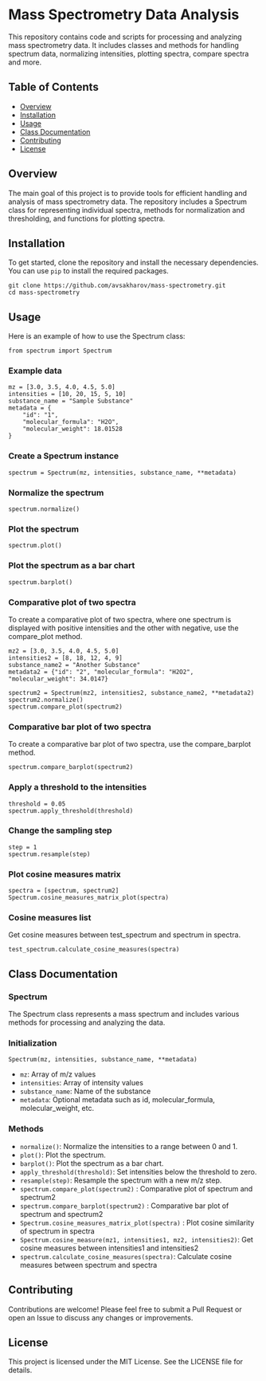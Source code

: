 # Mass Spectrometry Data Analysis

This repository contains code and scripts for processing and analyzing mass spectrometry data. It includes classes and methods for handling spectrum data, normalizing intensities, plotting spectra, compare spectra and more.

## Table of Contents
+ [Overview](##Overview)
+ [Installation](##Installation)
+ [Usage](##Usage)
+ [Class Documentation](##Class-Documentation)
+ [Contributing](##Contributing)
+ [License](##License)

## Overview
The main goal of this project is to provide tools for efficient handling and analysis of mass spectrometry data. The repository includes a Spectrum class for representing individual spectra, methods for normalization and thresholding, and functions for plotting spectra.

## Installation
To get started, clone the repository and install the necessary dependencies. You can use `pip` to install the required packages.
```
git clone https://github.com/avsakharov/mass-spectrometry.git
cd mass-spectrometry
```

## Usage
Here is an example of how to use the Spectrum class:
```
from spectrum import Spectrum
```

### Example data
```
mz = [3.0, 3.5, 4.0, 4.5, 5.0]
intensities = [10, 20, 15, 5, 10]
substance_name = "Sample Substance"
metadata = {
    "id": "1",
    "molecular_formula": "H2O",
    "molecular_weight": 18.01528
}
```

### Create a Spectrum instance
```
spectrum = Spectrum(mz, intensities, substance_name, **metadata)
```

### Normalize the spectrum
```
spectrum.normalize()
```

### Plot the spectrum
```
spectrum.plot()
```

### Plot the spectrum as a bar chart
```
spectrum.barplot()
```

### Comparative plot of two spectra
To create a comparative plot of two spectra, where one spectrum is displayed with positive intensities and the other with negative, use the compare_plot method.
```
mz2 = [3.0, 3.5, 4.0, 4.5, 5.0]
intensities2 = [8, 18, 12, 4, 9]
substance_name2 = "Another Substance"
metadata2 = {"id": "2", "molecular_formula": "H2O2", "molecular_weight": 34.0147}

spectrum2 = Spectrum(mz2, intensities2, substance_name2, **metadata2)
spectrum2.normalize()
spectrum.compare_plot(spectrum2)
```

### Comparative bar plot of two spectra
To create a comparative bar plot of two spectra, use the compare_barplot method.
```
spectrum.compare_barplot(spectrum2)
```

### Apply a threshold to the intensities
```
threshold = 0.05
spectrum.apply_threshold(threshold)
```

### Change the sampling step
```
step = 1
spectrum.resample(step)
```

### Plot cosine measures matrix
```
spectra = [spectrum, spectrum2]
Spectrum.cosine_measures_matrix_plot(spectra)
```

### Cosine measures list
Get cosine measures between test_spectrum and spectrum in spectra.
```
test_spectrum.calculate_cosine_measures(spectra)
```

## Class Documentation

### Spectrum
The Spectrum class represents a mass spectrum and includes various methods for processing and analyzing the data.

### Initialization
```
Spectrum(mz, intensities, substance_name, **metadata)
```
+ `mz`: Array of m/z values
+ `intensities`: Array of intensity values
+ `substance_name`: Name of the substance
+ `metadata`: Optional metadata such as id, molecular_formula, molecular_weight, etc.

### Methods
+ `normalize()`: Normalize the intensities to a range between 0 and 1.
+ `plot()`: Plot the spectrum.
+ `barplot()`: Plot the spectrum as a bar chart.
+ `apply_threshold(threshold)`: Set intensities below the threshold to zero.
+ `resample(step)`: Resample the spectrum with a new m/z step.
+ `spectrum.compare_plot(spectrum2)` : Comparative plot of spectrum and spectrum2
+ `spectrum.compare_barplot(spectrum2)` : Comparative bar plot of spectrum and spectrum2
+ `Spectrum.cosine_measures_matrix_plot(spectra)` : Plot cosine similarity of spectrum in spectra
+ `Spectrum.cosine_measure(mz1, intensities1, mz2, intensities2)`: Get cosine measures between intensities1 and intensities2
+ `spectrum.calculate_cosine_measures(spectra)`: Calculate cosine measures between spectrum and spectra

## Contributing
Contributions are welcome! Please feel free to submit a Pull Request or open an Issue to discuss any changes or improvements.

## License
This project is licensed under the MIT License. See the LICENSE file for details.
